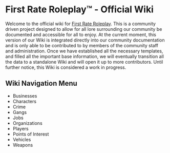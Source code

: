 # First Rate Roleplay™ - Official Wiki
Welcome to the official wiki for [First Rate Roleplay](https://firstraterolplay.com). This is a community driven project designed to allow for all lore surrounding our community be documented and accessible for all to enjoy. At the current moment, this version of our Wiki is integrated directly into our community documentation and is only able to be contributed to by members of the community staff and administration. Once we have established all the necessary templates, and filled all the important base information, we will eventually transition all the data to a standalone Wiki and will open it up to more contributors. Until further notice, this Wiki is considered a work in progress.
## Wiki Navigation Menu
- Businesses
- Characters
- Crime
- Gangs
- Jobs
- Organizations
- Players
- Points of Interest
- Vehicles
- Weapons